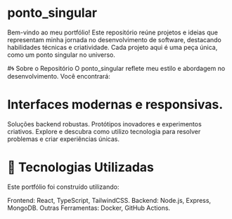 # ponto_singular
Bem-vindo ao meu portfólio! Este repositório reúne projetos e ideias que representam minha jornada no desenvolvimento de software, destacando habilidades técnicas e criatividade. Cada projeto aqui é uma peça única, como um ponto singular no universo.

#🌀 Sobre o Repositório
O ponto_singular reflete meu estilo e abordagem no desenvolvimento. Você encontrará:

# Interfaces modernas e responsivas.
Soluções backend robustas.
Protótipos inovadores e experimentos criativos.
Explore e descubra como utilizo tecnologia para resolver problemas e criar experiências únicas.

# 🚀 Tecnologias Utilizadas
Este portfólio foi construído utilizando:

Frontend: React, TypeScript, TailwindCSS.
Backend: Node.js, Express, MongoDB.
Outras Ferramentas: Docker, GitHub Actions.
